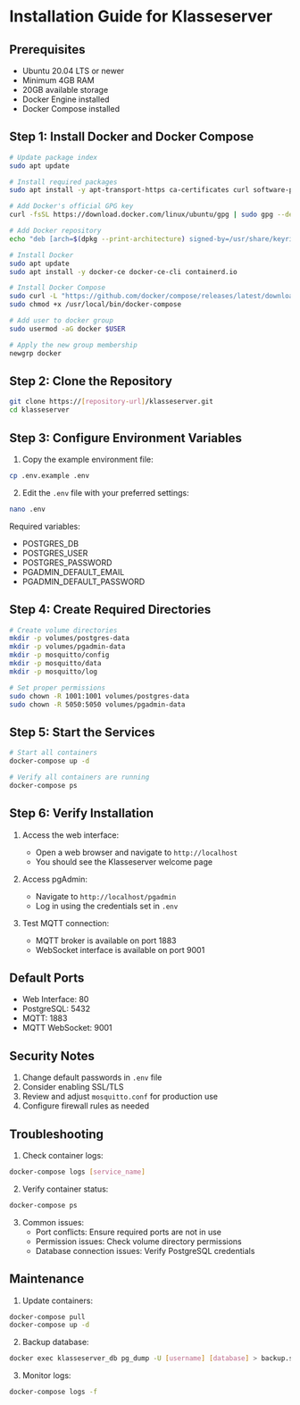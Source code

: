 # Installation Guide for Klasseserver

## Prerequisites
- Ubuntu 20.04 LTS or newer
- Minimum 4GB RAM
- 20GB available storage
- Docker Engine installed
- Docker Compose installed

## Step 1: Install Docker and Docker Compose
```bash
# Update package index
sudo apt update

# Install required packages
sudo apt install -y apt-transport-https ca-certificates curl software-properties-common

# Add Docker's official GPG key
curl -fsSL https://download.docker.com/linux/ubuntu/gpg | sudo gpg --dearmor -o /usr/share/keyrings/docker-archive-keyring.gpg

# Add Docker repository
echo "deb [arch=$(dpkg --print-architecture) signed-by=/usr/share/keyrings/docker-archive-keyring.gpg] https://download.docker.com/linux/ubuntu $(lsb_release -cs) stable" | sudo tee /etc/apt/sources.list.d/docker.list > /dev/null

# Install Docker
sudo apt update
sudo apt install -y docker-ce docker-ce-cli containerd.io

# Install Docker Compose
sudo curl -L "https://github.com/docker/compose/releases/latest/download/docker-compose-$(uname -s)-$(uname -m)" -o /usr/local/bin/docker-compose
sudo chmod +x /usr/local/bin/docker-compose

# Add user to docker group
sudo usermod -aG docker $USER

# Apply the new group membership
newgrp docker
```

## Step 2: Clone the Repository
```bash
git clone https://[repository-url]/klasseserver.git
cd klasseserver
```

## Step 3: Configure Environment Variables
1. Copy the example environment file:
```bash
cp .env.example .env
```

2. Edit the `.env` file with your preferred settings:
```bash
nano .env
```

Required variables:
- POSTGRES_DB
- POSTGRES_USER
- POSTGRES_PASSWORD
- PGADMIN_DEFAULT_EMAIL
- PGADMIN_DEFAULT_PASSWORD

## Step 4: Create Required Directories
```bash
# Create volume directories
mkdir -p volumes/postgres-data
mkdir -p volumes/pgadmin-data
mkdir -p mosquitto/config
mkdir -p mosquitto/data
mkdir -p mosquitto/log

# Set proper permissions
sudo chown -R 1001:1001 volumes/postgres-data
sudo chown -R 5050:5050 volumes/pgadmin-data
```

## Step 5: Start the Services
```bash
# Start all containers
docker-compose up -d

# Verify all containers are running
docker-compose ps
```

## Step 6: Verify Installation
1. Access the web interface:
   - Open a web browser and navigate to `http://localhost`
   - You should see the Klasseserver welcome page

2. Access pgAdmin:
   - Navigate to `http://localhost/pgadmin`
   - Log in using the credentials set in `.env`

3. Test MQTT connection:
   - MQTT broker is available on port 1883
   - WebSocket interface is available on port 9001

## Default Ports
- Web Interface: 80
- PostgreSQL: 5432
- MQTT: 1883
- MQTT WebSocket: 9001

## Security Notes
1. Change default passwords in `.env` file
2. Consider enabling SSL/TLS
3. Review and adjust `mosquitto.conf` for production use
4. Configure firewall rules as needed

## Troubleshooting
1. Check container logs:
```bash
docker-compose logs [service_name]
```

2. Verify container status:
```bash
docker-compose ps
```

3. Common issues:
   - Port conflicts: Ensure required ports are not in use
   - Permission issues: Check volume directory permissions
   - Database connection issues: Verify PostgreSQL credentials

## Maintenance
1. Update containers:
```bash
docker-compose pull
docker-compose up -d
```

2. Backup database:
```bash
docker exec klasseserver_db pg_dump -U [username] [database] > backup.sql
```

3. Monitor logs:
```bash
docker-compose logs -f
```

